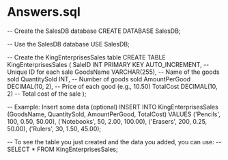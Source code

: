# Answers.sql
-- Create the SalesDB database
CREATE DATABASE SalesDB;

-- Use the SalesDB database
USE SalesDB;

-- Create the KingEnterprisesSales table
CREATE TABLE KingEnterprisesSales 
(
    SaleID INT PRIMARY KEY AUTO_INCREMENT, -- Unique ID for each sale
    GoodsName VARCHAR(255), -- Name of the goods sold
    QuantitySold INT, -- Number of goods sold
    AmountPerGood DECIMAL(10, 2), -- Price of each good (e.g., 10.50)
    TotalCost DECIMAL(10, 2) -- Total cost of the sale
);

-- Example: Insert some data (optional)
INSERT INTO KingEnterprisesSales (GoodsName, QuantitySold, AmountPerGood, TotalCost) VALUES
('Pencils', 100, 0.50, 50.00),
('Notebooks', 50, 2.00, 100.00),
('Erasers', 200, 0.25, 50.00),
('Rulers', 30, 1.50, 45.00);

-- To see the table you just created and the data you added, you can use:
-- SELECT * FROM KingEnterprisesSales;

